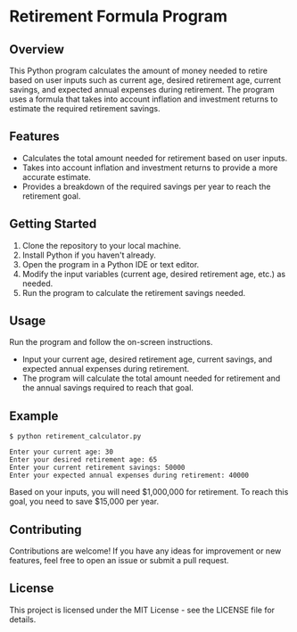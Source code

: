 # Retirement Formula Program

## Overview

This Python program calculates the amount of money needed to retire based on user inputs such as current age, desired retirement age, current savings, and expected annual expenses during retirement. The program uses a formula that takes into account inflation and investment returns to estimate the required retirement savings.

## Features
- Calculates the total amount needed for retirement based on user inputs.
- Takes into account inflation and investment returns to provide a more accurate estimate.
- Provides a breakdown of the required savings per year to reach the retirement goal.

## Getting Started
1. Clone the repository to your local machine.
2. Install Python if you haven't already.
3. Open the program in a Python IDE or text editor.
4. Modify the input variables (current age, desired retirement age, etc.) as needed.
5. Run the program to calculate the retirement savings needed.
## Usage
Run the program and follow the on-screen instructions.
- Input your current age, desired retirement age, current savings, and expected annual expenses during retirement.
- The program will calculate the total amount needed for retirement and the annual savings required to reach that goal.
## Example

```Copy code
$ python retirement_calculator.py

Enter your current age: 30
Enter your desired retirement age: 65
Enter your current retirement savings: 50000
Enter your expected annual expenses during retirement: 40000
```

Based on your inputs, you will need $1,000,000 for retirement.
To reach this goal, you need to save $15,000 per year.

## Contributing
Contributions are welcome! If you have any ideas for improvement or new features, feel free to open an issue or submit a pull request.

## License
This project is licensed under the MIT License - see the LICENSE file for details.

